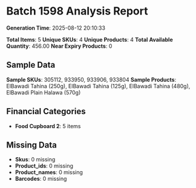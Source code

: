 # Batch 1598 Analysis Report

**Generation Time**: 2025-08-12 20:10:33

**Total Items**: 5
**Unique SKUs**: 4
**Unique Products**: 4
**Total Available Quantity**: 456.00
**Near Expiry Products**: 0

## Sample Data
**Sample SKUs**: 305112, 933950, 933906, 933804
**Sample Products**: ElBawadi Tahina (250g), ElBawadi Tahina (125g), ElBawadi Tahina (480g), ElBawadi Plain Halawa (570g)

## Financial Categories
- **Food Cupboard 2**: 5 items

## Missing Data
- **Skus**: 0 missing
- **Product_ids**: 0 missing
- **Product_names**: 0 missing
- **Barcodes**: 0 missing
